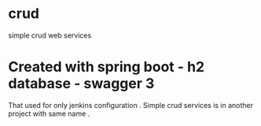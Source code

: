 # crud
simple crud web services

# Created with spring boot - h2 database - swagger 3
That used for only jenkins configuration . Simple crud services is in another project with same name .
